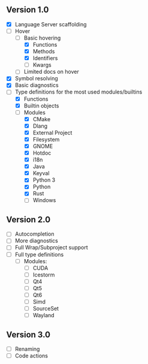## Version 1.0
- [x] Language Server scaffolding
- [ ] Hover
  - [ ] Basic hovering
    - [x] Functions
    - [x] Methods
    - [x] Identifiers
    - [ ] Kwargs
  - [ ] Limited docs on hover
- [x] Symbol resolving
- [x] Basic diagnostics
- [ ] Type definitions for the most used modules/builtins
  - [x] Functions
  - [x] Builtin objects
  - [ ] Modules
    - [x] CMake
    - [x] Dlang
    - [x] External Project
    - [x] Filesystem
    - [x] GNOME
    - [x] Hotdoc
    - [x] i18n
    - [x] Java
    - [x] Keyval
    - [x] Python 3
    - [x] Python
    - [x] Rust
    - [ ] Windows
## Version 2.0
- [ ] Autocompletion
- [ ] More diagnostics
- [ ] Full Wrap/Subproject support
- [ ] Full type definitions
    - [ ] Modules:
      - [ ] CUDA
      - [ ] Icestorm
      - [ ] Qt4
      - [ ] Qt5
      - [ ] Qt6
      - [ ] Simd
      - [ ] SourceSet
      - [ ] Wayland
## Version 3.0
- [ ] Renaming
- [ ] Code actions
